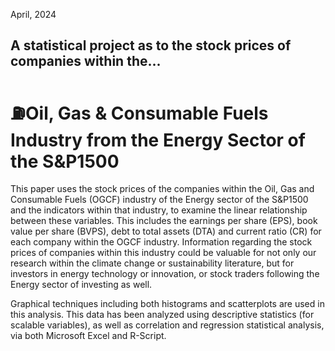 April, 2024
## A statistical project as to the stock prices of companies within the...
# ⛽️Oil, Gas & Consumable Fuels Industry from the Energy Sector of the S&P1500

This paper uses the stock prices of the companies within the Oil, Gas and Consumable Fuels (OGCF) industry of the Energy sector of the S&P1500 and the indicators within that industry, to examine the linear relationship between these variables. This includes the earnings per share (EPS), book value per share (BVPS), debt to total assets (DTA) and current ratio (CR) for each company within the OGCF industry. Information regarding the stock prices of companies within this industry could be valuable for not only our research within the climate change or sustainability literature, but for investors in energy technology or innovation, or stock traders following the Energy sector of investing as well.  

Graphical techniques including both histograms and scatterplots are used in this analysis. This data has been analyzed using descriptive statistics (for scalable variables), as well as correlation and regression statistical analysis, via both Microsoft Excel and R-Script.
